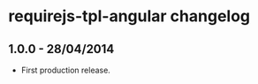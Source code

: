 # requirejs-tpl-angular changelog


1.0.0 - 28/04/2014
------------------

* First production release.
